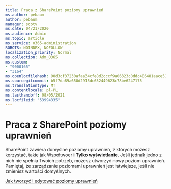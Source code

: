 ```yaml
---
title: Praca z SharePoint poziomy uprawnień
ms.author: pebaum
author: pebaum
manager: scotv
ms.date: 04/21/2020
ms.audience: Admin
ms.topic: article
ms.service: o365-administration
ROBOTS: NOINDEX, NOFOLLOW
localization_priority: Normal
ms.collection: Adm_O365
ms.custom:
- "9000165"
- "3164"
ms.openlocfilehash: 90d3cf37230afaa34cfe8d2cccf9a06323c8ddc486481aace514086cd4fa19ab
ms.sourcegitcommit: b5f7da89a650d2915dc652449623c78be6247175
ms.translationtype: MT
ms.contentlocale: pl-PL
ms.lasthandoff: 08/05/2021
ms.locfileid: "53994335"
---
```

# <a name="working-with-sharepoint-permission-levels"></a>Praca z SharePoint poziomy uprawnień

SharePoint zawiera domyślne poziomy uprawnień, z których możesz korzystać, takie jak Współtwoer **i** **Tylko wyświetlanie.** Jeśli jednak jedno z nich nie spełnia Twoich potrzeb, możesz utworzyć nowy poziom uprawnień. Pamiętaj, że zarządzanie poziomami uprawnień jest łatwiejsze, jeśli nie zmienisz wartości domyślnych.

[Jak tworzyć i edytować poziomy uprawnień](https://docs.microsoft.com/sharepoint/how-to-create-and-edit-permission-levels)